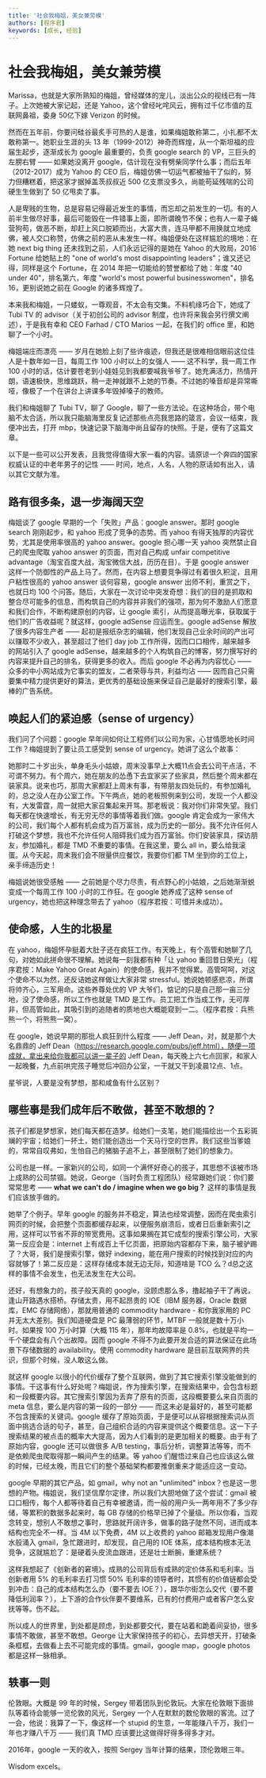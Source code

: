 ```yaml
---
title: '社会我梅姐，美女兼劳模'
authors: [程序君]
keywords: [成长, 经验]
---
```


# 社会我梅姐，美女兼劳模

Marissa，也就是大家所熟知的梅姐，曾经媒体的宠儿，淡出公众的视线已有一阵子。上次她被大家记起，还是 Yahoo，这个曾经叱咤风云，拥有过千亿市值的互联网鼻祖，委身 50亿下嫁 Verizon 的时候。

然而在五年前，你要问硅谷最炙手可热的人是谁，如果梅姐敢称第二，小扎都不太敢称第一。她职业生涯的头 13 年（1999-2012）神奇而辉煌，从一个斯坦福的应届生起步，逐渐成长为 google 最重要的，负责 google search 的 VP，三巨头的左膀右臂 —— 如果她没离开 google，估计现在没有劈柴同学什么事；而后五年（2012-2017）成为 Yahoo 的 CEO 后，梅姐仿佛一切运气都被抽干了似的，努力但糟糕着，把这家才据掉盖茨叔叔近 500 亿支票没多久，尚能苟延残喘的公司硬生生做到了 50 亿甩卖了事。

人是卑贱的生物，总是容易记得最近发生的事情，而忘却之前发生的一切。有的人前半生做尽好事，最后可能毁在一件错事上面，即所谓晚节不保；也有人一辈子蝇营狗苟，做恶不断，却赶上风口脱颖而出，大富大贵，连马甲都不用换就立地成佛，被人交口称赞，仿佛之前的恶从未发生一样。梅姐便处在这样尴尬的境地：在她 next big thing 还未找到之前，人们永远记得的是她在 Yahoo 的大败局，2016 Fortune 给她贴上的 "one of world's most disappointing leaders"；谁又还记得，同样是这个 Fortune，在 2014 年把一切能给的赞誉都给了她：年度 "40 under 40"，排名第六，年度 "world's most powerful businesswomen"，排名 16，更别说她之前在 Google 的诸多辉煌了。

本来我和梅姐，一只蝼蚁，一尊观音，不太会有交集。不料机缘巧合下，她成了 Tubi TV 的 advisor（关于初创公司的 advisor 制度，也许将来我会另行撰文阐述），于是我有幸和 CEO Farhad / CTO Marios 一起，在我们的 office 里，和她聊了一个小时。

梅姐端庄而漂亮 —— 岁月在她脸上刻了些许痕迹，但我还是很难相信眼前这位佳人是十数年如一日，每周工作 100 小时以上的女强人 —— 这不科学，我一周工作 100 小时的话，估计要苍老到小娃娃见到我都要喊我爷爷了。她充满活力，热情开朗，语速极快，思维跳跃，稍一走神就跟不上她的节奏。不过她的嗓音却是异常嘶哑，像极了一个在讲台上讲课多年毁掉嗓子的教师。

我们和梅姐聊了 Tubi TV，聊了 Google，聊了一些方法论。在这种场合，带个电脑不太合适，所以我只能脑海里反复记述那些点亮我思路的箴言，会议一结束，我便冲出去，打开 mbp，快速记录下脑海中尚且留存的快照。于是，便有了这篇文章。

以下是一些可以公开发表，且我觉得值得大家一看的内容。请原谅一个奔四的国家权威认证的中老年男子的记性 —— 时间，地点，人名，人物的原话如有出入，请以其它文献为准。

## 路有很多条，退一步海阔天空

梅姐谈了 google 早期的一个「失败」产品：google answer。那时 google search 刚刚起步，和 yahoo 形成了竞争的态势。而 yahoo 有得天独厚的内容优势，尤其是使用率很高的 yahoo answer。google 担心哪一天 yahoo 突然禁止自己的爬虫爬取 yahoo answer 的页面，而对自己构成 unfair competitive advantage（淘宝百度大战，淘宝微信大战，历历在目）。于是 google answer 这样一个防御性的产品上马了。然而，在内容上想要竞争得过有着很久积淀，且用户粘性很高的 yahoo answer 谈何容易，google answer 出师不利，重赏之下，也就日均 100 个问答。随后，大家在一次讨论中突发奇想：我们的目的是抓取和整合尽可能多的信息，而构筑自己的内容并非我们的强项，那为何不激励人们愿意和我们合作，不断构建原创的内容，让 google 索引，从而提高曝光率，获取属于他们的广告收益呢？就这样，google adSense 应运而生。google adSense 解放了很多内容生产者 —— 起初是报纸杂志的编辑，他们发现自己业余时间的产出可以赚取不少收入，甚至超过了他们 day job 工作所得，因而口口相传，越来越多的网站引入了 google adSense，越来越多的个人构筑自己的博客，努力撰写好的内容来提升自己的排名，获得更多的收入。而后 google 不必再为内容忧心 —— 众多的中小网站成为它事实的盟友，二者荣辱与共，利益均沾 —— 因而自己只需要集中精力提供更好的算法，更优秀的基础设施来保证自己是最好的搜索引擎，最棒的广告系统。

## 唤起人们的紧迫感（sense of urgency）

我们问了个问题：google 早年间如何让工程师们以公司为家，心甘情愿地长时间工作？梅姐提到了要让员工感受到 sense of urgency。她讲了这么个故事：

她那时二十岁出头，单身毛头小姑娘，周末没事早上大概11点会去公司干点活，不可谓不努力。有个周六，她在朋友的怂恿下去宜家买了些家具，然后整个周末都在装家具。说来也巧，那周大家都赶上周末有事，有带朋友四处玩的，有参加婚礼的，总之没人在办公室工作。下午两点，她的老板照例来到公司，发现一个人都没有，大发雷霆，周一就把大家召集起来开骂。那老板说：我对你们非常失望。我们每天都在快速增长，有无穷无尽的事情等着我们做。google 肯定会成为一家伟大的公司，我们每个人都有机会成为百万富翁，成为历史的一部分。我不允许任何人打破这个梦想，我也不允许任何人阻碍我们成为百万富翁。你们安装家具，探访朋友，参加婚礼，都是 TMD 不重要的事情。在我这里，要么 all in，要么给我滚蛋。从今天起，周末我们会不限量供应餐饮，我要你们都 TM 坐到你的工位上，亲手缔造历史！

梅姐说她很受感触 —— 之前她是个尽力尽责，有点野心的小姑娘，之后她渐渐蜕变成一个每周工作 100 小时的工作狂。在 google 她养成了这种 sense of urgency，她也把这种理念带去了 yahoo（程序君按：可惜并未成功）。

## 使命感，人生的北极星

在 yahoo，梅姐怀孕挺着大肚子还在疯狂工作。有天晚上，有个高管和她聊了几句，对她如此拼命很不理解。她说每一刻我都有种「让 yahoo 重回昔日荣光」（程序君按：Make Yahoo Great Again）的使命感，我并不觉得累。高管呵呵，对这个使命不以为然，还反诘她这样做让大家非常 stressful。她说她顿感悲凉，所谓将帅齐心，三军用命。这些养尊处优的 VP 大爷们，惦记的只是自己那一亩三分地，没了使命感，所以工作也就是 TMD 是工作。员工把工作当成工作，无可厚非，但高管如此，其吸引到的追随者的质地也大概能窥到一二。（程序君按：兵熊熊一个，将熊熊一窝）。

在 google，她说早期的那批人疯狂到什么程度 —— Jeff Dean，对，就是那个大名鼎鼎的 Jeff Dean（https://research.google.com/pubs/jeff.html），随便一项成就，拿出来给你我都可以讲一辈子的 Jeff Dean，每天晚上六七点回家，和家人一起晚餐，九点前哄完孩子睡觉后冲回办公室，一干就又干到凌晨12点、1点。

星爷说，人要是没有梦想，那和咸鱼有什么区别？

## 哪些事是我们成年后不敢做，甚至不敢想的？

孩子们都是梦想家，她们每天都在造梦。给她们一支笔，她们能描绘出一个五彩斑斓的宇宙；给她们一抔土，她们能创造出一个天马行空的世界。我们这些当爹娘的，常常自叹弗如，生怕自己的猪脑子追不上，甚至限制了她们的想象力。

公司也是一样。一家新兴的公司，如同一个满怀好奇心的孩子，其思想不该被市场上成熟的公司禁锢。她说，George（当时负责工程团队）经常跟她们说：你们要常常思考 —— __what we can't do / imagine when we go big？__ 这样的事情是我们应该放手做的。

她举了个例子。早年 google 的服务并不稳定，算法也经常调整，因而在爬虫索引网页的时候，会把整个页面都缓存起来，以便服务崩溃后，或者日后重新索引之用，这样可以节省不菲的带宽费用。这事如果搁在其它成型的搜索引擎公司，大家第一反应会是：internet 上有成百上千亿页面，把原始内容都存下来，脑子被驴踢了？大哥，我们是搜索引擎，做好 indexing，能在用户搜索的时候找到对应的内容就够了！第二反应是：这样存储成本就无边无际，知道啥是 TCO 么？d总之这样的事情不会发生，也无法发生在大公司。

还好，有想象力的，孩子般天真的 google，没顾虑那么多，撸起袖子干了再说，逢山开路遇水搭桥。存储太贵，用不起昂贵的 IOE（IBM 服务器，Oracle 数据库，EMC 存储网络），那就用普通的 commodity hardware - 和你我家用的 PC 并无太大差别。我们知道硬盘是 PC 最薄弱的环节，MTBF 一般就是数十万小时。如果按 100 万小时算（大概 115 年），那年均故障率是 0.8%，也就是平均一千个硬盘会有八个出故障。因而 google 不得不为此要开发合适的算法保证在此场景下存储数据的 availability。使用 commodity hardware 是目前互联网界的共识，但那个时候，没人敢这么做。

就这样 google 以很小的代价缓存了整个互联网，做到了其它搜索引擎没能做到的事情。干这事有什么好处呢？梅姐说，作为搜索引擎，在搜索结果中，会包含标题和一段概要内容。其它搜索引擎因为丢弃了原有的页面，这段概要要么来自页面的 meta 信息，要么是内容的第一段的一部分 —— 而这未必是最好的，甚至可能都不包含搜索的关键词。google 缓存了原始页面，于是便可以从容根据搜索词从页面中挑选合适的句子，甚至，自己组织合适的内容来提供这个概要信息。这一下子搜索结果的被点击的概率大大提高，因为人们看到的是更加相关的概要。由于有了原始内容，google 还可以做很多 A/B testing，事后分析，调整算法等等，而不是依赖爬虫爬取得那一瞬间产生的结果。等 yahoo 们醒悟过来自己也应该这么做的时候，已经太晚，而且它们的整个基础架构都要推倒重来才能适应这一变动。

google 早期的其它产品，如 gmail，why not an "unlimited" inbox？也是这一思想的产物。梅姐说，我们坚信摩尔定律，所以我们大胆地做了这个尝试：gmail 被口口相传，每个人都等待着自己有幸被邀请，而一般的用户头一两年用不了多少存储，等累积的数据多起来时，每 GB 存储的价格早已掉了个量级。所以你看，当观念转变，想别人不敢想之事时，思路就开阔许多，做事的路子陡然不同，进而成本结构也完全不一样。当 4M 以下免费，4M 以上收费的 yahoo 邮箱发现用户像潮水般涌入 gmail，急忙跟进时，却发现，自己用的 IOE 体系，成本结构根本无法竞争，这就尴尬了：是硬着头皮流血跟进，还是壮士断腕，重建系统？

这样我想起了《创新者的窘境》。成熟的公司背后有成熟的定价体系和毛利率。当创新者用 5% 的毛利率去打习惯 50% 毛利率的领导者时，其惯有的价值链都会受到冲击：自己的成本结构怎么办（要不要去 IOE？），跟华尔街怎么交代（要不要降低利润率？），上下游的合作伙伴要不要维系，已有的付费用户或者客户怎么安抚等等。伤不起。

所以成人的世界里，到处都是顾虑，到处都要交代，要在站着和跪着间妥协，很多事情不敢做，甚至不敢想。George 让大家保持孩子的初心，去异想天开，打破条条框框，去做看上去不可能完成的事情。gmail，google map，google photos 都是这样一脉相承。

## 轶事一则

伦敦眼。大概是 99 年的时候，Sergey 带着团队到伦敦玩。大家在伦敦眼下面排队等着待会能够一览伦敦的风光，Sergey 一个人在默默的数伦敦眼的客流。过了一会，他说：我算了一下，像这样一个 stupid 的生意，一年能赚八千万，我们一年也才赚八千万 —— 我们真 TMD 应该要比这做得好得多得多才对。

2016年，google 一天的收入，按照 Sergey 当年计算的结果，顶伦敦眼三年。

Wisdom excels。
